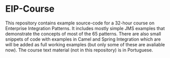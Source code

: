 # EIP-Course

This repository contains example source-code for a 32-hour course on Enterprise Integration Patterns. 
It includes mostly simple JMS examples that demonstrate the concepts of most of the 65 patterns. 
There are also small snippets of code with examples in Camel and Spring Integration which are will be added as full working examples (but only some of these are avaliable now).
The course text material (not in this repository) is in Portuguese.
